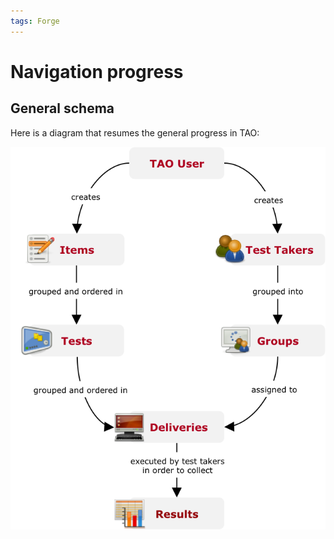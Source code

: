 ```yaml
---
tags: Forge
---
```


Navigation progress
===================

General schema
--------------

Here is a diagram that resumes the general progress in TAO:

![](resources/Schema_navigation.png)

